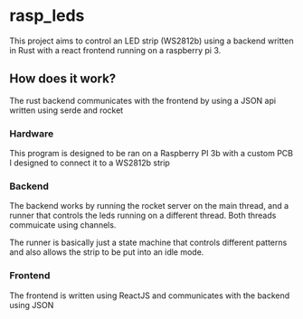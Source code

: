 # rasp_leds
This project aims to control an LED strip (WS2812b) using a backend written in Rust with a react frontend running on a raspberry pi 3.

## How does it work?
The rust backend communicates with the frontend by using a JSON api written using serde and rocket

### Hardware
This program is designed to be ran on a Raspberry PI 3b with a custom PCB I designed to connect it to a WS2812b strip 

### Backend
The backend works by running the rocket server on the main thread, and a runner that controls the leds running on a different thread. Both threads commuicate using channels.

The runner is basically just a state machine that controls different patterns and also allows the strip to be put into an idle mode.

### Frontend
The frontend is written using ReactJS and communicates with the backend using JSON
